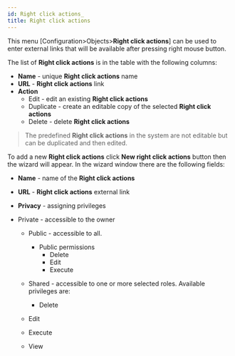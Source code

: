 ```yaml
---
id: Right click actions_
title: Right click actions
---
```


This menu [Configuration>Objects>**Right click actions**] can be used to enter external links that will be available after pressing right mouse button.

The list of **Right click actions** is in the table with the following columns:

- **Name** - unique **Right click actions** name
- **URL** - **Right click actions** link 
- **Action**
  - Edit - edit an existing  **Right click actions**
  - Duplicate - create an editable copy of the selected  **Right click actions**
  - Delete - delete   **Right click actions**



> The predefined  **Right click actions** in the system are not editable but can be duplicated and then edited.



To add a new  **Right click actions** click **New right click actions** button then the wizard will appear. In the wizard window there are the following fields:

- **Name** - name of the  **Right click actions**

- **URL** -  **Right click actions** external link

- **Privacy** - assigning privileges 
- Private - accessible to the owner
  - Public - accessible to all. 
    - Public permissions
      - Delete
      - Edit
      - Execute
  - Shared - accessible to one or more selected roles. Available privileges are:
    - Delete
  
  - Edit
  
  - Execute
  
  - View
